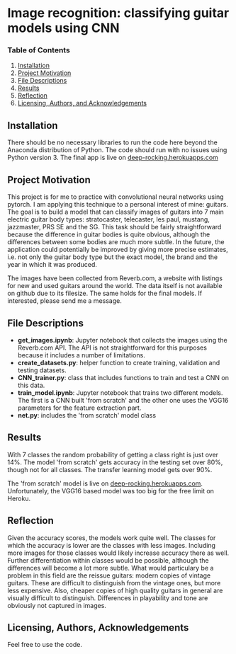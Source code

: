# Image recognition: classifying guitar models using CNN

### Table of Contents

1. [Installation](#installation)
2. [Project Motivation](#motivation)
3. [File Descriptions](#files)
4. [Results](#results)
5. [Reflection](#reflection)
6. [Licensing, Authors, and Acknowledgements](#licensing)

## Installation <a name="installation"></a>

There should be no necessary libraries to run the code here beyond the Anaconda distribution of Python. The code should run with no issues using Python version 3. The final app is live on [deep-rocking.herokuapps.com](deep-rocking.herokuapps.com)

## Project Motivation<a name="motivation"></a>
This project is for me to practice with convolutional neural networks using pytorch. I am applying this technique to a personal interest of mine: guitars. The goal is to build a model that can classify images of guitars into 7 main electric guitar body types: stratocaster, telecaster, les paul, mustang, jazzmaster, PRS SE and the SG. This task should be fairly straightforward because the difference in guitar bodies is quite obvious, although the differences between some bodies are much more subtle. In the future, the application could potentially be improved by giving more precise estimates, i.e. not only the guitar body type but the exact model, the brand and the year in which it was produced. 

The images have been collected from Reverb.com, a website with listings for new and used guitars around the world. The data itself is not available on github due to its filesize. The same holds for the final models. If interested, please send me a message. 

## File Descriptions <a name="files"></a>
* **get_images.ipynb**: Jupyter notebook that collects the images using the Reverb.com API. The API is not straightforward for this purposes because it includes a number of limitations.
* **create_datasets.py**: helper function to create training, validation and testing datasets.
* **CNN_trainer.py**: class that includes functions to train and test a CNN on this data.
* **train_model.ipynb**: Jupyter notebook that trains two different models. The first is a CNN built 'from scratch' and the other one uses the VGG16 parameters for the feature extraction part.
* **net.py**: includes the 'from scratch' model class

## Results<a name="results"></a>
With 7 classes the random probability of getting a class right is just over 14%. The model 'from scratch' gets accuracy in the testing set over 80%, though not for all classes. The transfer learning model gets over 90%.  

The 'from scratch' model is live on [deep-rocking.herokuapps.com](deep-rocking.herokuapps.com). Unfortunately, the VGG16 based model was too big for the free limit on Heroku.

## Reflection<a name="reflection"></a>
Given the accuracy scores, the models work quite well. The classes for which the accuracy is lower are the classes with less images. Including more images for those classes would likely increase accuracy there as well. Further differentiation within classes would be possible, although the differences will become a lot more subtle. What would particulary be a problem in this field are the reissue guitars: modern copies of vintage guitars. These are difficult to distinguish from the vintage ones, but more less expensive. Also, cheaper copies of high quality guitars in general are visually difficult to distinguish. Differences in playability and tone are obviously not captured in images. 

## Licensing, Authors, Acknowledgements<a name="licensing"></a>

Feel free to use the code. 
